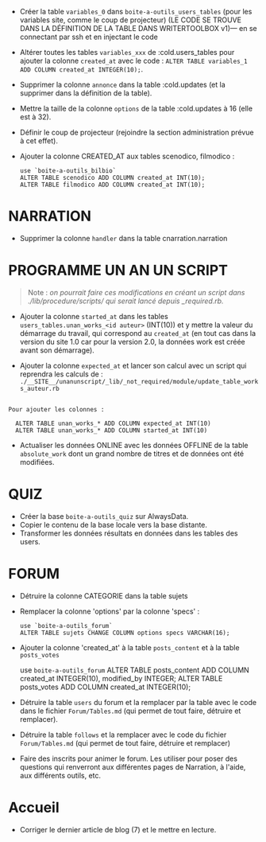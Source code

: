 * Créer la table `variables_0` dans `boite-a-outils_users_tables` (pour les variables site, comme le coup de projecteur) (LE CODE SE TROUVE DANS LA DÉFINITION DE LA TABLE DANS WRITERTOOLBOX v1)— en se connectant par ssh et en injectant le code

* Altérer toutes les tables `variables_xxx` de :cold.users_tables pour ajouter la colonne `created_at` avec le code : `ALTER TABLE variables_1 ADD COLUMN created_at INTEGER(10);`.

* Supprimer la colonne `annonce` dans la table :cold.updates (et la supprimer dans la définition de la table).

* Mettre la taille de la colonne `options` de la table :cold.updates à 16 (elle est à 32).

* Définir le coup de projecteur (rejoindre la section administration prévue à cet effet).

* Ajouter la colonne CREATED_AT aux tables scenodico, filmodico :

      use `boite-a-outils_bilbio`
      ALTER TABLE scenodico ADD COLUMN created_at INT(10);
      ALTER TABLE filmodico ADD COLUMN created_at INT(10);

# NARRATION

* Supprimer la colonne `handler` dans la table cnarration.narration


# PROGRAMME UN AN UN SCRIPT

> Note : *on pourrait faire ces modifications en créant un script dans ./lib/procedure/scripts/ qui serait lancé depuis _required.rb.*

* Ajouter la colonne `started_at` dans les tables `users_tables.unan_works_<id auteur>` (INT(10)) et y mettre la valeur du démarrage du travail, qui correspond au `created_at` (en tout cas dans la version du site 1.0 car pour la version 2.0, la données work est créée avant son démarrage).

* Ajouter la colonne `expected_at` et lancer son calcul avec un script qui reprendra les calculs de :
`./__SITE__/unanunscript/_lib/_not_required/module/update_table_works_auteur.rb`

```

Pour ajouter les colonnes :

  ALTER TABLE unan_works_* ADD COLUMN expected_at INT(10)
  ALTER TABLE unan_works_* ADD COLUMN started_at INT(10)

```

* Actualiser les données ONLINE avec les données OFFLINE de la table `absolute_work` dont un grand nombre de titres et de données ont été modifiées.


# QUIZ

* Créer la base `boite-a-outils_quiz` sur AlwaysData.
* Copier le contenu de la base locale vers la base distante.
* Transformer les données résultats en données dans les tables des users.

# FORUM

* Détruire la colonne CATEGORIE dans la table sujets
* Remplacer la colonne 'options' par la colonne 'specs' :

      use `boite-a-outils_forum`
      ALTER TABLE sujets CHANGE COLUMN options specs VARCHAR(16);
* Ajouter la colonne 'created_at' à la table `posts_content` et à la table `posts_votes`

     use `boite-a-outils_forum`
     ALTER TABLE posts_content ADD COLUMN created_at INTEGER(10), modified_by INTEGER;
     ALTER TABLE posts_votes ADD COLUMN created_at INTEGER(10);

* Détruire la table `users` du forum et la remplacer par la table avec le code dans le fichier `Forum/Tables.md` (qui permet de tout faire, détruire et remplacer).

* Détruire la table `follows` et la remplacer avec le code du fichier `Forum/Tables.md` (qui permet de tout faire, détruire et remplacer)

* Faire des inscrits pour animer le forum. Les utiliser pour poser des questions qui renverront aux différentes pages de Narration, à l'aide, aux différents outils, etc.

# Accueil

* Corriger le dernier article de blog (7) et le mettre en lecture.
